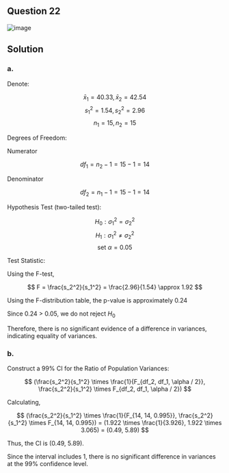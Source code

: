 ## Question 22

![image](https://github.com/user-attachments/assets/f20c0dbc-9445-4ad2-bc84-2274c7c9fe86)

## Solution

### a.

Denote:

$$
\bar{x}_1 = 40.33,\bar{x}_2 = 42.54
$$
$$
s_1^2 = 1.54,s_2^2 = 2.96
$$
$$
n_1 = 15,n_2 = 15
$$

Degrees of Freedom:

Numerator

$$
df_1 = n_2 - 1 = 15 - 1 = 14
$$
 
Denominator
 
$$
df_2 = n_1 - 1 = 15 - 1 = 14
$$

Hypothesis Test (two-tailed test):

$$
H_0: \sigma_1^2 = \sigma_2^2
$$
$$
H_1: \sigma_1^2 \neq \sigma_2^2
$$
$$
\text{set } \alpha = 0.05
$$

Test Statistic:

Using the F-test,

$$
F = \frac{s_2^2}{s_1^2} = \frac{2.96}{1.54} \approx 1.92
$$

Using the F-distribution table, the p-value is approximately 0.24

Since 0.24 > 0.05, we do not reject $H_0$

Therefore, there is no significant evidence of a difference in variances, indicating equality of variances.

### b.

Construct a 99% CI for the Ratio of Population Variances:

$$
(\frac{s_2^2}{s_1^2} \times \frac{1}{F_{df_2, df_1, \alpha / 2}}, \frac{s_2^2}{s_1^2} \times F_{df_2, df_1, \alpha / 2})
$$

Calculating,

$$
(\frac{s_2^2}{s_1^2} \times \frac{1}{F_{14, 14, 0.995}}, \frac{s_2^2}{s_1^2} \times F_{14, 14, 0.995}) = (1.922 \times \frac{1}{3.926}, 1.922 \times 3.065) = (0.49, 5.89)
$$
  
Thus, the CI is (0.49, 5.89).

Since the interval includes 1, there is no significant difference in variances at the 99% confidence level.

